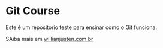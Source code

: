 

# Git Course 


Este é um repositorio teste para ensinar como o Git funciona.

SAiba mais em [willianjusten.com.br](http://willianjusten.com.br)
